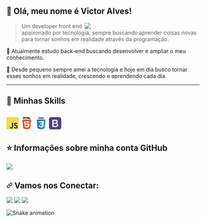 ## 💜 Olá, meu nome é <strong>Victor Alves!</strong>

<img align="right" width="300" src="https://woobro.design/thumbnails/37/web-developer-vector-illustration-5de192c700231.png" />

> Um developer front end apaixonado por tecnologia, sempre buscando aprender coisas novas para tornar sonhos em realidade através da programação.

🔭 Atualmente estudo back-end buscando desenvolver e ampliar o meu conhecimento.

💬 Desde pequeno sempre amei a tecnologia e hoje em dia busco tornar esses sonhos em realidade, crescendo e aprendendo cada dia.

----

## 🚀 Minhas Skills

<code><img height="32" src="https://raw.githubusercontent.com/github/explore/80688e429a7d4ef2fca1e82350fe8e3517d3494d/topics/javascript/javascript.png" alt="Javascript"/></code>
<code><img height="32" src="https://raw.githubusercontent.com/github/explore/80688e429a7d4ef2fca1e82350fe8e3517d3494d/topics/html/html.png" alt="HTML5"/></code>
<code><img height="32" src="https://raw.githubusercontent.com/github/explore/80688e429a7d4ef2fca1e82350fe8e3517d3494d/topics/css/css.png" alt="CSS"/></code>
<code><img height="32" src="https://raw.githubusercontent.com/github/explore/80688e429a7d4ef2fca1e82350fe8e3517d3494d/topics/bootstrap/bootstrap.png" alt="Bootstrap"/></code>
---

## ⭐ Informações sobre minha conta GitHub
  
  <a href="https://github.com/Gurupreet">
  <img align="center" src="https://github-readme-stats.vercel.app/api/top-langs/?username=victoralvesdev&theme=dracula&hide_langs_below=1" />
</a>
  
  <h2 dir="auto"><a id="user-content-vamos-nos-conectar" class="anchor" aria-hidden="true" href="#vamos-nos-conectar"><svg class="octicon octicon-link" viewBox="0 0 16 16" version="1.1" width="16" height="16" aria-hidden="true"><path fill-rule="evenodd" d="M7.775 3.275a.75.75 0 001.06 1.06l1.25-1.25a2 2 0 112.83 2.83l-2.5 2.5a2 2 0 01-2.83 0 .75.75 0 00-1.06 1.06 3.5 3.5 0 004.95 0l2.5-2.5a3.5 3.5 0 00-4.95-4.95l-1.25 1.25zm-4.69 9.64a2 2 0 010-2.83l2.5-2.5a2 2 0 012.83 0 .75.75 0 001.06-1.06 3.5 3.5 0 00-4.95 0l-2.5 2.5a3.5 3.5 0 004.95 4.95l1.25-1.25a.75.75 0 00-1.06-1.06l-1.25 1.25a2 2 0 01-2.83 0z"></path></svg></a>
  <strong>
  Vamos nos Conectar:
  </strong>
</h2>

<p align="left" dir="auto">
  <a href="https://www.linkedin.com/in/va-coder-205202235/" alt="Linkedin" rel="nofollow">
  <img src="https://camo.githubusercontent.com/c00f87aeebbec37f3ee0857cc4c20b21fefde8a96caf4744383ebfe44a47fe3f/68747470733a2f2f696d672e736869656c64732e696f2f62616467652f2d4c696e6b6564496e2d2532333030373742353f7374796c653d666f722d7468652d6261646765266c6f676f3d6c696e6b6564696e266c6f676f436f6c6f723d7768697465" data-canonical-src="https://img.shields.io/badge/-LinkedIn-%230077B5?style=for-the-badge&amp;logo=linkedin&amp;logoColor=white" style="max-width: 100%;"></a> 
  <a href="https://www.instagram.com/va-coder-205202235/" alt="Instagram" rel="nofollow">
  <img src="https://camo.githubusercontent.com/acaa286597b43c96dc02b69b90de15a65c52063e31835b763a061cc815f64bac/68747470733a2f2f696d672e736869656c64732e696f2f62616467652f2d496e7374616772616d2d2532334534343035463f7374796c653d666f722d7468652d6261646765266c6f676f3d696e7374616772616d266c6f676f436f6c6f723d7768697465" data-canonical-src="https://img.shields.io/badge/-Instagram-%23E4405F?style=for-the-badge&amp;logo=instagram&amp;logoColor=white" style="max-width: 100%;"></a>
   <a href="mailto:vacoder.dev@gmail.com" alt="Gmail">
  <img src="https://camo.githubusercontent.com/571384769c09e0c66b45e39b5be70f68f552db3e2b2311bc2064f0d4a9f5983b/68747470733a2f2f696d672e736869656c64732e696f2f62616467652f476d61696c2d4431343833363f7374796c653d666f722d7468652d6261646765266c6f676f3d676d61696c266c6f676f436f6c6f723d7768697465" data-canonical-src="https://img.shields.io/badge/Gmail-D14836?style=for-the-badge&amp;logo=gmail&amp;logoColor=white" style="max-width: 100%;">
</a></p>

<p dir="auto"><img src="https://github.com/victoralvesdev/victoralvesdev/raw/output/github-contribution-grid-snake.svg" alt="Snake animation" style="max-width: 100%;"></p>
